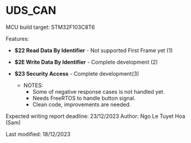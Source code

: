 # UDS_CAN

MCU build target: STM32F103C8T6

Features:
- **$22 Read Data By Identifier** - Not supported First Frame yet (1)
- **$2E Write Data By Identifier** - Complete development (2)
- **$23 Security Access** - Complete development(3)

  * NOTES:
    - Some of negative response cases is not handled yet.
    - Needs FreeRTOS to handle button signal.
    - Clean code, improvements are needed.
      
Expected writing report deadline: 23/12/2023
Author: Ngo Le Tuyet Hoa (Sam)

Last modified: 18/12/2023
